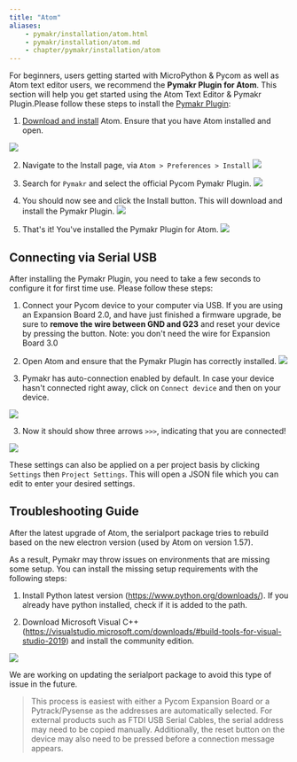 ```yaml
---
title: "Atom"
aliases:
    - pymakr/installation/atom.html
    - pymakr/installation/atom.md
    - chapter/pymakr/installation/atom
---
```


For beginners, users getting started with MicroPython & Pycom as well as Atom text editor users, we recommend the **Pymakr Plugin for Atom**. This section will help you get started using the Atom Text Editor & Pymakr Plugin.Please follow these steps to install the [Pymakr Plugin](https://atom.io/packages/pymakr):

1. [Download and install](https://atom.io) Atom. Ensure that you have Atom installed and open.

![](/gitbook/assets/atom_setup_step_1-1.png)

2. Navigate to the Install page, via `Atom > Preferences > Install`
![](/gitbook/assets/atom_setup_step_2-1.png)

3. Search for `Pymakr` and select the official Pycom Pymakr Plugin.
![](/gitbook/assets/atom_setup_step_3-1.png)

4. You should now see and click the Install button. This will download and install the Pymakr Plugin.
![](/gitbook/assets/atom_setup_step_4-1.png)

5. That's it! You've installed the Pymakr Plugin for Atom.
![](/gitbook/assets/atom_setup_step_5-1.png)

## Connecting via Serial USB

After installing the Pymakr Plugin, you need to take a few seconds to configure it for first time use. Please follow these steps:

1. Connect your Pycom device to your computer via USB. If you are using an Expansion Board 2.0, and have just finished a firmware upgrade, be sure to **remove the wire between GND and G23** and reset your device by pressing the button.
   Note: you don't need the wire for Expansion Board 3.0

1. Open Atom and ensure that the Pymakr Plugin has correctly installed.
![](/gitbook/assets/atom_config_step_2-1.png)

2. Pymakr has auto-connection enabled by default. In case your device hasn't connected right away, click on `Connect device` and then on your device.

![](/gitbook/assets/atom_config_step_4.png)

3. Now it should show three arrows `>>>`, indicating that you are connected!

![](/gitbook/assets/atom_config_step_7.png)

These settings can also be applied on a per project basis by clicking `Settings` then `Project Settings`. This will open a JSON file which you can edit to enter your desired settings.

##  Troubleshooting Guide

After the latest upgrade of Atom, the serialport package tries to rebuild based on the new electron version (used by Atom on version 1.57). 

As a result, Pymakr may throw issues on environments that are missing some setup.
You can install the missing setup requirements with the following steps:

1. Install Python latest version (https://www.python.org/downloads/). If you already have python installed, check if it is added to the path.

2. Download Microsoft Visual C++ (https://visualstudio.microsoft.com/downloads/#build-tools-for-visual-studio-2019) and install the community edition.

![](/gitbook/assets/atom_bug_cpp.png)

We are working on updating the serialport package to avoid this type of issue in the future.

>This process is easiest with either a Pycom Expansion Board or a Pytrack/Pysense as the addresses are automatically selected. For external products such as FTDI USB Serial Cables, the serial address may need to be copied manually. Additionally, the reset button on the device may also need to be pressed before a connection message appears.
